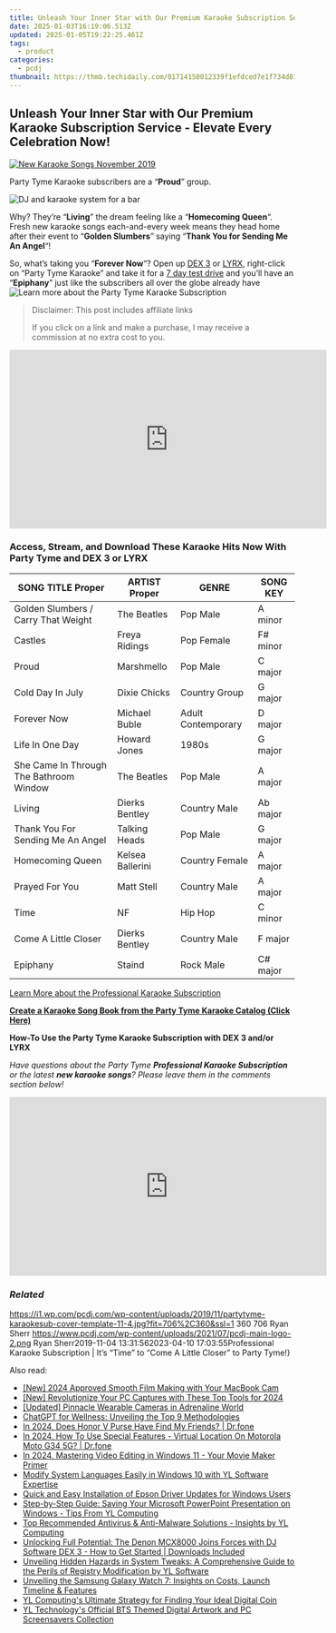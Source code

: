 ```yaml
---
title: Unleash Your Inner Star with Our Premium Karaoke Subscription Service - Elevate Every Celebration Now!
date: 2025-01-03T16:19:06.513Z
updated: 2025-01-05T19:22:25.461Z
tags:
  - product
categories:
  - pcdj
thumbnail: https://thmb.techidaily.com/01714150012339f1efdced7e1f734d013877746c193a3029a59cdde359ecf8d8.jpg
---
```


## Unleash Your Inner Star with Our Premium Karaoke Subscription Service - Elevate Every Celebration Now!

[![New Karaoke Songs November 2019](https://i1.wp.com/pcdj.com/wp-content/uploads/2019/11/partytyme-karaokesub-cover-template-11-4.jpg?resize=706%2C321&ssl=1)](https://i1.wp.com/pcdj.com/wp-content/uploads/2019/11/partytyme-karaokesub-cover-template-11-4.jpg?fit=706%2C360&ssl=1 "New Karaoke Songs November 2019")

Party Tyme Karaoke subscribers are a “**Proud**” group.

![DJ and karaoke system for a bar](https://i0.wp.com/pcdj.com/wp-content/uploads/2019/05/dex3-venue-square.jpg?fit=300%2C300&ssl=1 "DJ and karaoke system for a bar")

Why? They’re “**Living**” the dream feeling like a “**Homecoming Queen**“. Fresh new karaoke songs each-and-every week means they head home after their event to “**Golden Slumbers**” saying “**Thank You for Sending Me An Angel**“!

So, what’s taking you “**Forever Now**“? Open up [DEX 3](https://tools.techidaily.com/pcdj/products/) or [LYRX](http://www.lyrxkaraoke.com), right-click on “Party Tyme Karaoke” and take it for a [7 day test drive](https://tools.techidaily.com/pcdj/products/) and you’ll have an “**Epiphany**” just like the subscribers all over the globe already have![Learn more about the Party Tyme Karaoke Subscription](https://tools.techidaily.com/pcdj/products/)

>  Disclaimer: This post includes affiliate links
>
>  If you click on a link and make a purchase, I may receive a commission at no extra cost to you.
>

<!-- affiliate ads begin -->
<iframe width="560" height="315" src="https://www.youtube.com/embed/PUDdKOsEN74?si=tkZf-KVinjuwmgx9" title="YouTube video player" frameborder="0" allow="accelerometer; autoplay; clipboard-write; encrypted-media; gyroscope; picture-in-picture; web-share" referrerpolicy="strict-origin-when-cross-origin" allowfullscreen></iframe>
<!-- affiliate ads end -->

### Access, Stream, and Download These Karaoke Hits Now With Party Tyme and DEX 3 or LYRX

| **SONG TITLE Proper**                   | **ARTIST Proper** | **GENRE**          | **SONG KEY** |
| --------------------------------------- | ----------------- | ------------------ | ------------ |
| Golden Slumbers / Carry That Weight     | The Beatles       | Pop Male           | A minor      |
| Castles                                 | Freya Ridings     | Pop Female         | F# minor     |
| Proud                                   | Marshmello        | Pop Male           | C major      |
| Cold Day In July                        | Dixie Chicks      | Country Group      | G major      |
| Forever Now                             | Michael Buble     | Adult Contemporary | D major      |
| Life In One Day                         | Howard Jones      | 1980s              | G major      |
| She Came In Through The Bathroom Window | The Beatles       | Pop Male           | A major      |
| Living                                  | Dierks Bentley    | Country Male       | Ab major     |
| Thank You For Sending Me An Angel       | Talking Heads     | Pop Male           | G major      |
| Homecoming Queen                        | Kelsea Ballerini  | Country Female     | A major      |
| Prayed For You                          | Matt Stell        | Country Male       | A major      |
| Time                                    | NF                | Hip Hop            | C minor      |
| Come A Little Closer                    | Dierks Bentley    | Country Male       | F major      |
| Epiphany                                | Staind            | Rock Male          | C# major     |

[Learn More about the Professional Karaoke Subscription](https://tools.techidaily.com/pcdj/products/)

[**Create a Karaoke Song Book from the Party Tyme Karaoke Catalog (Click Here)**](https://tools.techidaily.com/pcdj/products/)

**How-To Use the Party Tyme Karaoke Subscription with DEX 3 and/or LYRX**  

_Have questions about the Party Tyme **Professional Karaoke Subscription** or the latest **new karaoke songs**? Please leave them in the comments section below!_

<!-- affiliate ads begin -->
<iframe width="560" height="315" src="https://www.youtube.com/embed/zmXpl6irBYk?si=BXjGpQr6PXFcqhCI" title="YouTube video player" frameborder="0" allow="accelerometer; autoplay; clipboard-write; encrypted-media; gyroscope; picture-in-picture; web-share" referrerpolicy="strict-origin-when-cross-origin" allowfullscreen></iframe>
<!-- affiliate ads end -->

### _Related_

https://i1.wp.com/pcdj.com/wp-content/uploads/2019/11/partytyme-karaokesub-cover-template-11-4.jpg?fit=706%2C360&ssl=1 360 706 Ryan Sherr https://www.pcdj.com/wp-content/uploads/2021/07/pcdj-main-logo-2.png Ryan Sherr2019-11-04 13:31:562023-04-10 17:03:55Professional Karaoke Subscription | It’s “Time” to “Come A Little Closer” to Party Tyme!}

<ins class="adsbygoogle"
     style="display:block"
     data-ad-format="autorelaxed"
     data-ad-client="ca-pub-7571918770474297"
     data-ad-slot="1223367746"></ins>

<ins class="adsbygoogle"
     style="display:block"
     data-ad-client="ca-pub-7571918770474297"
     data-ad-slot="8358498916"
     data-ad-format="auto"
     data-full-width-responsive="true"></ins>

<span class="atpl-alsoreadstyle">Also read:</span>
<div><ul>
<li><a href="https://screen-recording.techidaily.com/new-2024-approved-smooth-film-making-with-your-macbook-cam/"><u>[New] 2024 Approved Smooth Film Making with Your MacBook Cam</u></a></li>
<li><a href="https://screen-video-capture.techidaily.com/new-revolutionize-your-pc-captures-with-these-top-tools-for-2024/"><u>[New] Revolutionize Your PC Captures with These Top Tools for 2024</u></a></li>
<li><a href="https://extra-support.techidaily.com/updated-pinnacle-wearable-cameras-in-adrenaline-world/"><u>[Updated] Pinnacle Wearable Cameras in Adrenaline World</u></a></li>
<li><a href="https://tech-savvy.techidaily.com/chatgpt-for-wellness-unveiling-the-top-9-methodologies/"><u>ChatGPT for Wellness: Unveiling the Top 9 Methodologies</u></a></li>
<li><a href="https://location-social.techidaily.com/in-2024-does-honor-v-purse-have-find-my-friends-drfone-by-drfone-virtual-android/"><u>In 2024, Does Honor V Purse Have Find My Friends? | Dr.fone</u></a></li>
<li><a href="https://phone-solutions.techidaily.com/in-2024-how-to-use-special-features-virtual-location-on-motorola-moto-g34-5g-drfone-by-drfone-virtual-android/"><u>In 2024, How To Use Special Features - Virtual Location On Motorola Moto G34 5G? | Dr.fone</u></a></li>
<li><a href="https://article-posts.techidaily.com/in-2024-mastering-video-editing-in-windows-11-your-movie-maker-primer/"><u>In 2024, Mastering Video Editing in Windows 11 - Your Movie Maker Primer</u></a></li>
<li><a href="https://discover-bits.techidaily.com/modify-system-languages-easily-in-windows-10-with-yl-software-expertise/"><u>Modify System Languages Easily in Windows 10 with YL Software Expertise</u></a></li>
<li><a href="https://win-dash.techidaily.com/quick-and-easy-installation-of-epson-driver-updates-for-windows-users/"><u>Quick and Easy Installation of Epson Driver Updates for Windows Users</u></a></li>
<li><a href="https://discover-bits.techidaily.com/step-by-step-guide-saving-your-microsoft-powerpoint-presentation-on-windows-tips-from-yl-computing/"><u>Step-by-Step Guide: Saving Your Microsoft PowerPoint Presentation on Windows - Tips From YL Computing</u></a></li>
<li><a href="https://discover-bits.techidaily.com/top-recommended-antivirus-and-anti-malware-solutions-insights-by-yl-computing/"><u>Top Recommended Antivirus & Anti-Malware Solutions - Insights by YL Computing</u></a></li>
<li><a href="https://discover-bits.techidaily.com/unlocking-full-potential-the-denon-mcx8000-joins-forces-with-dj-software-dex-3-how-to-get-started-downloads-included/"><u>Unlocking Full Potential: The Denon MCX8000 Joins Forces with DJ Software DEX 3 - How to Get Started | Downloads Included</u></a></li>
<li><a href="https://discover-bits.techidaily.com/unveiling-hidden-hazards-in-system-tweaks-a-comprehensive-guide-to-the-perils-of-registry-modification-by-yl-software/"><u>Unveiling Hidden Hazards in System Tweaks: A Comprehensive Guide to the Perils of Registry Modification by YL Software</u></a></li>
<li><a href="https://techtrends.techidaily.com/unveiling-the-samsung-galaxy-watch-7-insights-on-costs-launch-timeline-and-features/"><u>Unveiling the Samsung Galaxy Watch 7: Insights on Costs, Launch Timeline & Features</u></a></li>
<li><a href="https://discover-bits.techidaily.com/yl-computings-ultimate-strategy-for-finding-your-ideal-digital-coin/"><u>YL Computing's Ultimate Strategy for Finding Your Ideal Digital Coin</u></a></li>
<li><a href="https://discover-bits.techidaily.com/yl-technologys-official-bts-themed-digital-artwork-and-pc-screensavers-collection/"><u>YL Technology's Official BTS Themed Digital Artwork and PC Screensavers Collection</u></a></li>
</ul></div>

